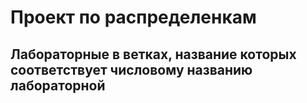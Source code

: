 # Проект по распределенкам

## Лабораторные в ветках, название которых соответствует числовому названию лабораторной
